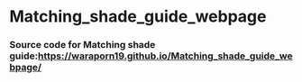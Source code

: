 # Matching_shade_guide_webpage


### Source code for Matching shade guide:https://waraporn19.github.io/Matching_shade_guide_webpage/
